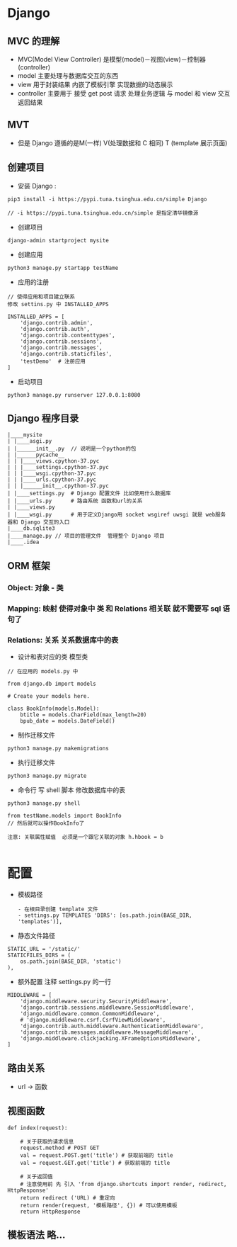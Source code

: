 # Django

## MVC 的理解
- MVC(Model View Controller) 是模型(model)－视图(view)－控制器(controller)
- model 主要处理与数据库交互的东西
- view 用于封装结果 内嵌了模板引擎 实现数据的动态展示
- controller 主要用于 接受 get post 请求 处理业务逻辑 与 model 和 view 交互 返回结果
## MVT 
- 但是 Django 遵循的是M(一样) V(处理数据和 C 相同) T (template 展示页面)

## 创建项目
- 安装 Django : 
```
pip3 install -i https://pypi.tuna.tsinghua.edu.cn/simple Django

// -i https://pypi.tuna.tsinghua.edu.cn/simple 是指定清华镜像源
```
- 创建项目
```
django-admin startproject mysite
```

- 创建应用
```
python3 manage.py startapp testName
```
- 应用的注册
```
// 使得应用和项目建立联系
修改 settins.py 中 INSTALLED_APPS

INSTALLED_APPS = [
    'django.contrib.admin',
    'django.contrib.auth',
    'django.contrib.contenttypes',
    'django.contrib.sessions',
    'django.contrib.messages',
    'django.contrib.staticfiles',
    'testDemo'  # 注册应用
]

```
- 启动项目
```
python3 manage.py runserver 127.0.0.1:8080
```

## Django 程序目录
```
|____mysite        
| |____asgi.py
| |______init__.py  // 说明是一个python的包
| |______pycache__
| | |____views.cpython-37.pyc
| | |____settings.cpython-37.pyc
| | |____wsgi.cpython-37.pyc
| | |____urls.cpython-37.pyc
| | |______init__.cpython-37.pyc
| |____settings.py  # Django 配置文件 比如使用什么数据库
| |____urls.py      # 路由系统 函数和url的关系
| |____views.py
| |____wsgi.py      # 用于定义Django用 socket wsgiref uwsgi 就是 web服务器和 Django 交互的入口
|____db.sqlite3
|____manage.py // 项目的管理文件  管理整个 Django 项目
|____.idea
```

## ORM 框架

### Object: 对象 - 类
### Mapping: 映射 使得对象中 类 和 Relations 相关联 就不需要写 sql 语句了
### Relations: 关系 关系数据库中的表
- 设计和表对应的类  模型类
```
// 在应用的 models.py 中

from django.db import models

# Create your models here.

class BookInfo(models.Model):
    btitle = models.CharField(max_length=20)
    bpub_date = models.DateField()

```
- 制作迁移文件
```
python3 manage.py makemigrations

```
- 执行迁移文件
```
python3 manage.py migrate

```
- 命令行 写 shell 脚本  修改数据库中的表
```
python3 manage.py shell

from testName.models import BookInfo
// 然后就可以操作BookInfo了

注意: 关联属性赋值  必须是一个跟它关联的对象 h.hbook = b


```


# 配置
- 模板路径
    ```
    - 在根目录创建 template 文件
    - settings.py TEMPLATES 'DIRS': [os.path.join(BASE_DIR, 'templates')],
    ```
- 静态文件路径      
```
STATIC_URL = '/static/'
STATICFILES_DIRS = (
    os.path.join(BASE_DIR, 'static')
),

```

- 额外配置 注释 settings.py 的一行
```
MIDDLEWARE = [
    'django.middleware.security.SecurityMiddleware',
    'django.contrib.sessions.middleware.SessionMiddleware',
    'django.middleware.common.CommonMiddleware',
    # 'django.middleware.csrf.CsrfViewMiddleware',
    'django.contrib.auth.middleware.AuthenticationMiddleware',
    'django.contrib.messages.middleware.MessageMiddleware',
    'django.middleware.clickjacking.XFrameOptionsMiddleware',
]
```

## 路由关系
- url -> 函数

## 视图函数
```
def index(request): 

    # 关于获取的请求信息
    request.method # POST GET
    val = request.POST.get('title') # 获取前端的 title
    val = request.GET.get('title') # 获取前端的 title

    # 关于返回值 
    # 注意使用前 先 引入 'from django.shortcuts import render, redirect, HttpResponse'
    return redirect ('URL) # 重定向
    return render(request, '模板路径', {}) # 可以使用模板
    return HttpResponse

```

## 模板语法 略... 

